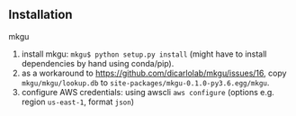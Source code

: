

## Installation
mkgu
1. install mkgu: `mkgu$ python setup.py install` (might have to install dependencies by hand using conda/pip).
2. as a workaround to https://github.com/dicarlolab/mkgu/issues/16, copy `mkgu/mkgu/lookup.db` to `site-packages/mkgu-0.1.0-py3.6.egg/mkgu`.
3. configure AWS credentials: using awscli `aws configure` (options e.g. region `us-east-1`, format `json`)
